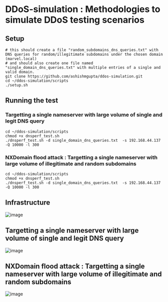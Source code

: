 # DDoS-simulation : Methodologies to simulate DDoS testing scenarios

## Setup 
```
# this should create a file "random_subdomains_dns_queries.txt" with DNS queries for random/illegitimate subdomains under the chosen domain (marvel.local)
# and should also create one file named "single_domain_dns_queries.txt" with multiple entries of a single and valid domain.
git clone https://github.com/ashishmgupta/ddos-simulation.git
cd ~/ddos-simulation/scripts
./setup.sh  
```
## Running the test
### Targetting a single nameserver with large volume of single and legit DNS query
```
cd ~/ddos-simulation/scripts
chmod +x dnsperf_test.sh 
./dnsperf_test.sh -d single_domain_dns_queries.txt  -s 192.168.44.137 -Q 10000 -l 300
```
### NXDomain flood attack : Targetting a single nameserver with large volume of illegitimate and random subdomains
```
cd ~/ddos-simulation/scripts
chmod +x dnsperf_test.sh 
./dnsperf_test.sh -d single_domain_dns_queries.txt  -s 192.168.44.137 -Q 10000 -l 300
```

## Infrastructure
![image](https://github.com/ashishmgupta/ddos-simulation/assets/1037523/09d9d21e-1106-471b-b54c-7ef78429199c)

## Targetting a single nameserver with large volume of single and legit DNS query
![image](https://github.com/ashishmgupta/ddos-simulation/assets/1037523/67f3698e-cdab-4f0a-b8c1-11986b928912)

## NXDomain flood attack : Targetting a single nameserver with large volume of illegitimate and random subdomains
![image](https://github.com/ashishmgupta/ddos-simulation/assets/1037523/ee1a8022-00cc-4655-b83e-b2b2d1a87656)

